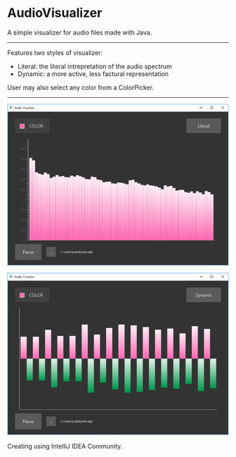 # AudioVisualizer
A simple visualizer for audio files made with Java.

---
Features two styles of visualizer:
- Literal: the literal intrepretation of the audio spectrum
- Dynamic: a more active, less factural representation

User may also select any color from a ColorPicker.

---
![img1](https://github.com/lukejriddle/AudioVisualizer/raw/master/img/interface2.PNG)

![img2](https://github.com/lukejriddle/AudioVisualizer/raw/master/img/interface3.PNG)


Creating using IntelliJ IDEA Community.

